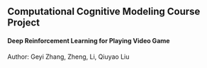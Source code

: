 ## Computational Cognitive Modeling Course Project ##
#### Deep Reinforcement Learning for Playing Video Game 
Author: Geyi Zhang, Zheng, Li, Qiuyao Liu
